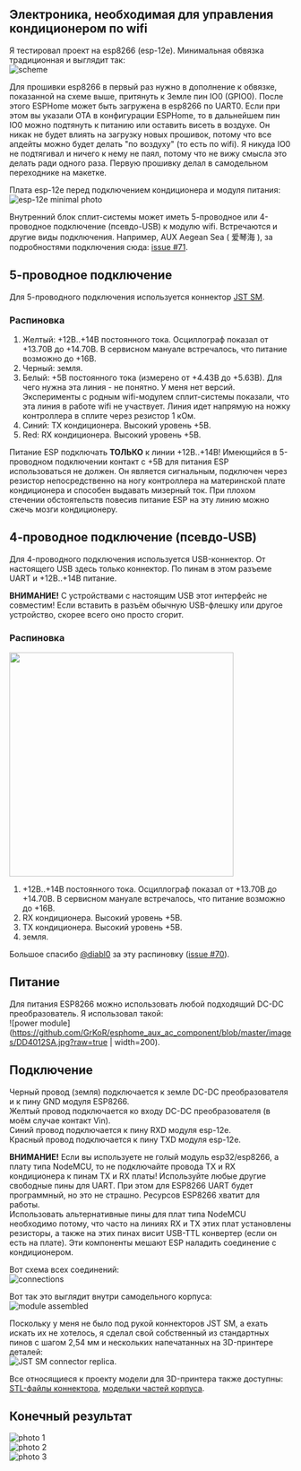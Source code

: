 ## Электроника, необходимая для управления кондиционером по wifi ##
Я тестировал проект на esp8266 (esp-12e). Минимальная обвязка традиционная и выглядит так:  
![scheme](https://github.com/GrKoR/esphome_aux_ac_component/blob/master/images/scheme.png?raw=true)

Для прошивки esp8266 в первый раз нужно в дополнение к обвязке, показанной на схеме выше, притянуть к Земле пин IO0 (GPIO0). После этого ESPHome может быть загружена в esp8266 по UART0. Если при этом вы указали OTA в конфигурации ESPHome, то в дальнейшем пин IO0 можно подтянуть к питанию или оставить висеть в воздухе. Он никак не будет влиять на загрузку новых прошивок, потому что все апдейты можно будет делать "по воздуху" (то есть по wifi). Я никуда IO0 не подтягивал и ничего к нему не паял, потому что не вижу смысла это делать ради одного раза. Первую прошивку делал в самодельном переходнике на макетке.

Плата esp-12e перед подключением кондиционера и модуля питания:  
![esp-12e minimal photo](https://github.com/GrKoR/esphome_aux_ac_component/blob/master/images/esp-12e.jpg?raw=true)

Внутренний блок сплит-системы может иметь 5-проводное или 4-проводное подключение (псевдо-USB) к модулю wifi. Встречаются и другие виды подключения. Например, AUX Aegean Sea ( 爱琴海 ), за подробностями подключения сюда: [issue #71](https://github.com/GrKoR/esphome_aux_ac_component/issues/71).  

## 5-проводное подключение
Для 5-проводного подключения используется коннектор [JST SM](https://www.jst-mfg.com/product/pdf/eng/eSM.pdf).
 
### Распиновка ###
1. Желтый: +12В..+14В постоянного тока. Осциллограф показал от +13.70В до +14.70В. В сервисном мануале встречалось, что питание возможно до +16В.
2. Черный: земля.
3. Белый: +5В постоянного тока (измерено от +4.43В до +5.63В). Для чего нужна эта линия - не понятно. У меня нет версий. Эксперименты с родным wifi-модулем сплит-системы показали, что эта линия в работе wifi не участвует. Линия идет напрямую на ножку контроллера в сплите через резистор 1 кОм.
4. Синий: TX кондиционера. Высокий уровень +5В.
5. Red: RX кондиционера. Высокий уровень +5В.

Питание ESP подключать **ТОЛЬКО** к линии +12В..+14В! Имеющийся в 5-проводном подключении контакт с +5В для питания ESP использоваться не должен. Он является сигнальным, подключен через резистор непосредственно на ногу контроллера на материнской плате кондиционера и способен выдавать мизерный ток. При плохом стечении обстоятельств повесив питание ESP на эту линию можно сжечь мозги кондиционеру. 

## 4-проводное подключение (псевдо-USB)
Для 4-проводного подключения используется USB-коннектор. От настоящего USB здесь только коннектор. По пинам в этом разъеме UART и +12В..+14В питание.  

**ВНИМАНИЕ!** С устройствами c настоящим USB этот интерфейс не совместим! Если вставить в разъём обычную USB-флешку или другое устройство, скорее всего оно просто сгорит.

### Распиновка ###
<img src="https://github.com/GrKoR/esphome_aux_ac_component/blob/master/images/USB-pinout.png?raw=true" width="400">

1. +12В..+14В постоянного тока. Осциллограф показал от +13.70В до +14.70В. В сервисном мануале встречалось, что питание возможно до +16В.
2. RX кондиционера. Высокий уровень +5В.
3. TX кондиционера. Высокий уровень +5В.
4. земля.

Большое спасибо [@diabl0](https://github.com/diabl0) за эту распиновку ([issue #70](https://github.com/GrKoR/esphome_aux_ac_component/issues/70)).

## Питание

Для питания ESP8266 можно использовать любой подходящий DC-DC преобразователь. Я использовал такой:  
![power module](https://github.com/GrKoR/esphome_aux_ac_component/blob/master/images/DD4012SA.jpg?raw=true | width=200).

## Подключение ##
Черный провод (земля) подключается к земле DC-DC преобразователя и к пину GND модуля ESP8266.  
Желтый провод подключается ко входу DC-DC преобразователя (в моём случае контакт Vin).  
Синий провод подключается к пину RXD модуля esp-12e.  
Красный провод подключается к пину TXD модуля esp-12e.  

**ВНИМАНИЕ!** Если вы используете не голый модуль esp32/esp8266, а плату типа NodeMCU, то не подключайте провода TX и RX кондиционера к пинам TX и RX платы! Используйте любые другие свободные пины для UART. При этом для ESP8266 UART будет программный, но это не страшно. Ресурсов ESP8266 хватит для работы.  
Использовать альтернативные пины для плат типа NodeMCU необходимо потому, что часто на линиях RX и TX этих плат установлены резисторы, а также на этих пинах висит USB-TTL конвертер (если он есть на плате). Эти компоненты мешают ESP наладить соединение с кондиционером.


Вот схема всех соединений:  
![connections](https://github.com/GrKoR/esphome_aux_ac_component/blob/master/images/connections.png?raw=true)
 
Вот так это выглядит внутри самодельного корпуса:  
![module assembled](https://github.com/GrKoR/esphome_aux_ac_component/blob/master/images/assembled.JPG?raw=true)
 
Поскольку у меня не было под рукой коннекторов JST SM, а ехать искать их не хотелось, я сделал свой собственный из стандартных пинов с шагом 2,54 мм и нескольких напечатанных на 3D-принтере деталей:  
![JST SM connector replica](https://github.com/GrKoR/esphome_aux_ac_component/blob/master/images/connector.JPG?raw=true).
 
Все относящиеся к проекту модели для 3D-принтера также доступны: [STL-файлы коннектора](https://github.com/GrKoR/esphome_aux_ac_component/tree/master/enclosure/JST%20SM%20connector), [модельки частей корпуса](https://github.com/GrKoR/esphome_aux_ac_component/tree/master/enclosure/case). 
 
## Конечный результат ##
![photo 1](https://github.com/GrKoR/esphome_aux_ac_component/blob/master/images/real-1.JPG?raw=true)  
![photo 2](https://github.com/GrKoR/esphome_aux_ac_component/blob/master/images/real-2.JPG?raw=true)  
![photo 3](https://github.com/GrKoR/esphome_aux_ac_component/blob/master/images/real-3.JPG?raw=true)
